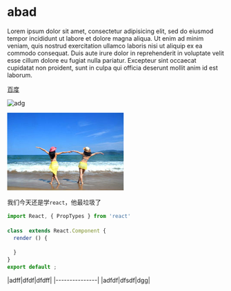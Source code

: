 # abad
Lorem ipsum dolor sit amet, consectetur adipisicing elit, sed do eiusmod tempor incididunt ut labore et dolore magna aliqua. Ut enim ad minim veniam, quis nostrud exercitation ullamco laboris nisi ut aliquip ex ea commodo consequat. Duis aute irure dolor in reprehenderit in voluptate velit esse cillum dolore eu fugiat nulla pariatur. Excepteur sint occaecat cupidatat non proident, sunt in culpa qui officia deserunt mollit anim id est laborum.


[百度](http://www.baidu.com)

![adg](http://c.hiphotos.baidu.com/image/pic/item/5bafa40f4bfbfbedd1d471787ff0f736afc31f23.jpg)

![sadf](image/home1.jpg)


我们今天还是学`react`，他最垃圾了


```js
import React, { PropTypes } from 'react'

class  extends React.Component {
  render () {

  }
}
export default ;


```

|adff|dfdf|dfdff|
|---------------|
|adfdf|dfsdf|dgg|
